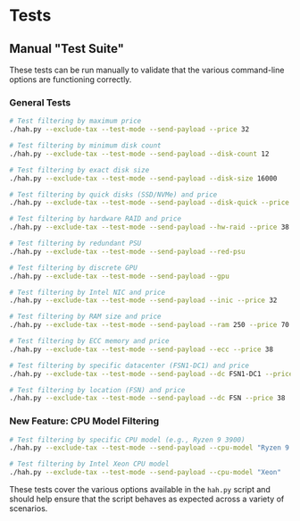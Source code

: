 # Tests

## Manual "Test Suite"

These tests can be run manually to validate that the various command-line options are functioning correctly.

### General Tests

```bash
# Test filtering by maximum price
./hah.py --exclude-tax --test-mode --send-payload --price 32

# Test filtering by minimum disk count
./hah.py --exclude-tax --test-mode --send-payload --disk-count 12

# Test filtering by exact disk size
./hah.py --exclude-tax --test-mode --send-payload --disk-size 16000

# Test filtering by quick disks (SSD/NVMe) and price
./hah.py --exclude-tax --test-mode --send-payload --disk-quick --price 32

# Test filtering by hardware RAID and price
./hah.py --exclude-tax --test-mode --send-payload --hw-raid --price 38

# Test filtering by redundant PSU
./hah.py --exclude-tax --test-mode --send-payload --red-psu

# Test filtering by discrete GPU
./hah.py --exclude-tax --test-mode --send-payload --gpu

# Test filtering by Intel NIC and price
./hah.py --exclude-tax --test-mode --send-payload --inic --price 32

# Test filtering by RAM size and price
./hah.py --exclude-tax --test-mode --send-payload --ram 250 --price 70

# Test filtering by ECC memory and price
./hah.py --exclude-tax --test-mode --send-payload --ecc --price 38

# Test filtering by specific datacenter (FSN1-DC1) and price
./hah.py --exclude-tax --test-mode --send-payload --dc FSN1-DC1 --price 38

# Test filtering by location (FSN) and price
./hah.py --exclude-tax --test-mode --send-payload --dc FSN --price 38
```

### New Feature: CPU Model Filtering

```bash
# Test filtering by specific CPU model (e.g., Ryzen 9 3900)
./hah.py --exclude-tax --test-mode --send-payload --cpu-model "Ryzen 9 3900"

# Test filtering by Intel Xeon CPU model
./hah.py --exclude-tax --test-mode --send-payload --cpu-model "Xeon"
```

These tests cover the various options available in the `hah.py` script and should help ensure that the script behaves as expected across a variety of scenarios.
